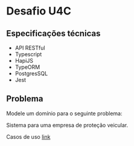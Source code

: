 # Desafio U4C

## Especificações técnicas

- API RESTful
- Typescript
- HapiJS
- TypeORM
- PostgresSQL
- Jest

## Problema

Modele um domínio para o seguinte problema:

Sistema para uma empresa de proteção veicular.

Casos de uso [link](features/desafio.md)